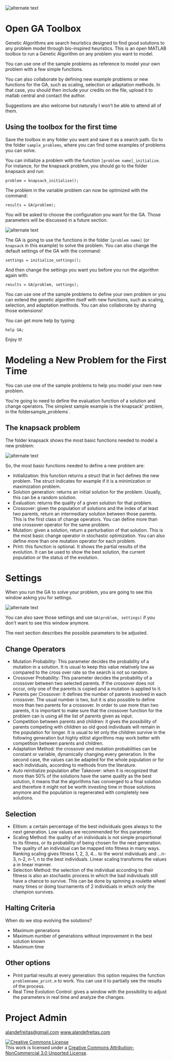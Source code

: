 ![alternate text](https://sourceforge.net/p/gatoolbox/wiki/Images/attachment/GA_framework.002.png/thumb)


# Open GA Toolbox

Genetic Algorithms are search heuristics designed to find good solutions to any problem model through bio-inspired heuristics. This is an open MATLAB toolbox to run a Genetic Algorithm on any problem you want to model. 

You can use one of the sample problems as reference to model your own problem with a few simple functions.

You can also collaborate by defining new example problems or new functions for the GA, such as scaling, selection or adaptation methods. In that case, you should then include your credits on the file, upload it to matlab central and contact the author.

Suggestions are also welcome but naturally I won't be able to attend all of them.


Using the toolbox for the first time
------------------

Save the toolbox in any folder you want and save it as a search path.
Go to the folder `sample_problems`, where you can find some examples of problems you can solve.

You can initialize a problem with the function `[problem name]_initialize`. For instance, for the knapsack problem, you should go to the folder knapsack and run:

    problem = knapsack_initialize();

The problem in the variable problem can now be optimized with the command:

    results = GA(problem);

You will be asked to choose the configuration you want for the GA. Those parameters will be discussed in a future section.

![alternate text](https://sourceforge.net/p/gatoolbox/wiki/Images/attachment/settings.png/thumb)

The GA is going to use the functions in the folder `[problem name]` (or `knapsack` in this example) to solve the problem. You can also change the default settings of the GA with the command:

    settings = initialize_settings();

And then change the settings you want you before you run the algorithm again with:

    results = GA(problem, settings);

You can use one of the sample problems to define your own problem or you can extend the genetic algorithm itself with new functions, such as scaling, selection, and adaptation methods. You can also collaborate by sharing those extensions!

You can get more help by typing:

    help GA;

Enjoy it!

Modeling a New Problem for the First Time
===========================

You can use one of the sample problems to help you model your own new problem.

You're going to need to define the evaluation function of a solution and change operators. The simplest sample example is the knapsack' problem, in the foldersample_problems`.

The knapsack problem
------------------------------

The folder knapsack shows the most basic functions needed to model a new problem:

![alternate text](https://sourceforge.net/p/gatoolbox/wiki/Images/attachment/files_knapsack.png)

So, the most basic functions needed to define a new problem are:

* Initialization: this function returns a struct that in fact defines the new problem. The struct indicates for example if it is a minimization or maximization problem.
* Solution generation: returns an initial solution for the problem. Usually, this can be a random solution. 
* Evaluation: returns the quality of a given solution for that problem.
* Crossover: given the population of solutions and the index of at least two parents, return an intermediary solution between those parents. This is the first class of change operators. You can define more than one crossover operator for the same problem.
* Mutation: given a solution, return a perturbation of that solution. This is the most basic change operator in stochastic optimization. You can also define more than one mutation operator for each problem.
* Print: this function is optional. It shows the partial results of the evolution. It can be used to show the best solution, the current population or the status of the evolution.

Settings
=========================

When you run the GA to solve your problem, you are going to see this window asking you for settings. 

![alternate text](https://sourceforge.net/p/gatoolbox/wiki/Images/attachment/settings.png)

You can also save those settings and use `GA(problem, settings)` if you don't want to see this window anymore.

The next section describes the possible parameters to be adjusted.

Change Operators
--------------------------

* Mutation Probability: This parameter decides the probability of a mutation in a solution. It is usual to keep this value relatively low as compared to the cross over rate so the search is not so random.
* Crossover Probability: This parameter decides the probability of a crossover between two selected parents. If the crossover does not occur, only one of the parents is copied and a mutation is applied to it.
* Parents per Crossover: It defines the number of parents involved in each crossover. The usual number is two, but it is also possible to define more than two parents for a crossover. In order to use more than two parents, it is important to make sure that the crossover function for the problem can is using all the list of parents given as input.
* Competition between parents and children: it gives the possibility of parents competing with children so old good individuals will remain in the population for longer. It is usual to let only the children survive in the following generation but highly elitist algorithms may work better with competition between parents and children.
* Adaptation Method: the crossover and mutation probabilities can be constant or variable, dynamically changing every generation. In the second case, the values can be adapted for the whole population or for each individuals, according to methods from the literature.
* Auto reinitialize population after Takeover: when it is recognized that more than 50% of the solutions have the same quality as the best solution, it means that the algorithms has converged to a final solution and therefore it might not be worth investing time in those solutions anymore and the population is regenerated with completely new solutions. 

Selection
---------------------------

* Elitism: a certain percentage of the best individuals goes always to the next generation. Low values are recommended for this parameter.
* Scaling Method: the quality of an individuals is not simple proportional to its fitness, or its probability of being chosen for the next generation. The quality of an individual can be mapped into fitness in many ways. Ranking scaling gives fitness 1, 2, 3, 4... to the worst individuals and ...n-3, n-2, n-1, n to the best individuals. Linear scaling transforms the values a in linear manner.
* Selection Method: the selection of the individual according to their fitness is also an stochastic process in which the bad individuals still have a chance to survive. This can be done by spinning a roulette wheel many times or doing tournaments of 2 individuals in which only the champion survives. 

Halting Criteria
----------------------------

When do we stop evolving the solutions?

* Maximum generations
* Maximum number of generations without improvement in the best solution known
* Maximum time

Other options
------------------------------

* Print partial results at every generation: this option requires the function `problemname_print.m` to work. You can use it to partially see the results of the process.
* Real Time Evolution Control: gives a window with the possibility to adjust the parameters in real time and analyze the changes.


Project Admin
============================

alandefreitas@gmail.com
www.alandefreitas.com

<a rel="license" href="http://creativecommons.org/licenses/by-nc/3.0/deed.en_US"><img alt="Creative Commons License" style="border-width:0" src="http://i.creativecommons.org/l/by-nc/3.0/88x31.png" /></a><br />This work is licensed under a <a rel="license" href="http://creativecommons.org/licenses/by-nc/3.0/deed.en_US">Creative Commons Attribution-NonCommercial 3.0 Unported License</a>.
